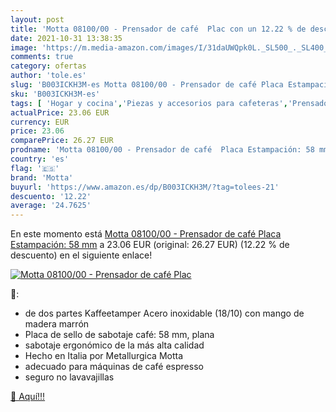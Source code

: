 ```yaml
---
layout: post
title: 'Motta 08100/00 - Prensador de café  Plac con un 12.22 % de descuento'
date: 2021-10-31 13:38:35
image: 'https://m.media-amazon.com/images/I/31daUWQpk0L._SL500_._SL400_.jpg'
comments: true
category: ofertas
author: 'tole.es'
slug: 'B003ICKH3M-es Motta 08100/00 - Prensador de café Placa Estampación: 58 mm'
sku: 'B003ICKH3M-es'
tags: [ 'Hogar y cocina','Piezas y accesorios para cafeteras','Prensadores de café','Utensilios para café y té','café','motta', ]
actualPrice: 23.06 EUR
currency: EUR
price: 23.06
comparePrice: 26.27 EUR
prodname: 'Motta 08100/00 - Prensador de café  Placa Estampación: 58 mm'
country: 'es'
flag: '🇪🇸'
brand: 'Motta'
buyurl: 'https://www.amazon.es/dp/B003ICKH3M/?tag=tolees-21'
descuento: '12.22'
average: '24.7625'
---
```


En este momento está [Motta 08100/00 - Prensador de café  Placa Estampación: 58 mm](https://www.amazon.es/dp/B003ICKH3M/?tag=tolees-21) a 23.06 EUR (original: 26.27 EUR) (12.22 %  de descuento) en el siguiente enlace!

[![Motta 08100/00 - Prensador de café  Plac](https://m.media-amazon.com/images/I/31daUWQpk0L._SL500_._SL400_.jpg)](https://www.amazon.es/dp/B003ICKH3M/?tag=tolees-21)

🔎:

- de dos partes Kaffeetamper Acero inoxidable (18/10) con mango de madera marrón
- Placa de sello de sabotaje café: 58 mm, plana
- sabotaje ergonómico de la más alta calidad
- Hecho en Italia por Metallurgica Motta
- adecuado para máquinas de café espresso
- seguro no lavavajillas

[🛒 Aquí!!!](https://www.amazon.es/dp/B003ICKH3M/?tag=tolees-21)
